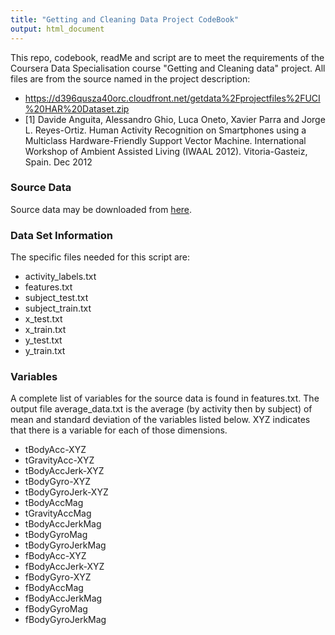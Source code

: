 ```yaml
---
title: "Getting and Cleaning Data Project CodeBook"
output: html_document
---
```

This repo, codebook, readMe and script are to meet the requirements of the Coursera Data Specialisation course "Getting and Cleaning data" project. All files are from the source named in the project description:

* https://d396qusza40orc.cloudfront.net/getdata%2Fprojectfiles%2FUCI%20HAR%20Dataset.zip
* [1] Davide Anguita, Alessandro Ghio, Luca Oneto, Xavier Parra and Jorge L. Reyes-Ortiz. Human Activity Recognition on Smartphones using a Multiclass Hardware-Friendly Support Vector Machine. International Workshop of Ambient Assisted Living (IWAAL 2012). Vitoria-Gasteiz, Spain. Dec 2012


### Source Data
Source data may be downloaded from [here](https://d396qusza40orc.cloudfront.net/getdata%2Fprojectfiles%2FUCI%20HAR%20Dataset.zip).


### Data Set Information
The specific files needed for this script are:

* activity_labels.txt
* features.txt
* subject_test.txt
* subject_train.txt
* x_test.txt
* x_train.txt
* y_test.txt
* y_train.txt


### Variables

A complete list of variables for the source data is found in features.txt. The output file average_data.txt is the average (by activity then by subject) of mean and standard deviation of the variables listed below. XYZ indicates that there is a variable for each of those dimensions.

* tBodyAcc-XYZ
* tGravityAcc-XYZ
* tBodyAccJerk-XYZ
* tBodyGyro-XYZ
* tBodyGyroJerk-XYZ
* tBodyAccMag
* tGravityAccMag
* tBodyAccJerkMag
* tBodyGyroMag
* tBodyGyroJerkMag
* fBodyAcc-XYZ
* fBodyAccJerk-XYZ
* fBodyGyro-XYZ
* fBodyAccMag
* fBodyAccJerkMag
* fBodyGyroMag
* fBodyGyroJerkMag